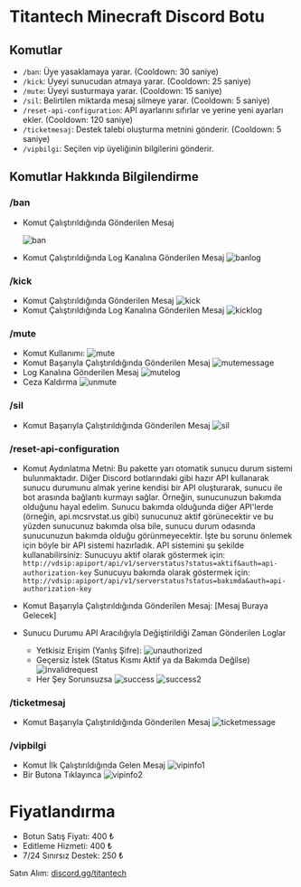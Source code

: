 # Titantech Minecraft Discord Botu

## Komutlar
- `/ban`: Üye yasaklamaya yarar. (Cooldown: 30 saniye)
- `/kick`: Üyeyi sunucudan atmaya yarar. (Cooldown: 25 saniye)
- `/mute`: Üyeyi susturmaya yarar. (Cooldown: 15 saniye)
- `/sil`: Belirtilen miktarda mesaj silmeye yarar. (Cooldown: 5 saniye)
- `/reset-api-configuration`: API ayarlarını sıfırlar ve yerine yeni ayarları ekler. (Cooldown: 120 saniye)
- `/ticketmesaj`: Destek talebi oluşturma metnini gönderir. (Cooldown: 5 saniye)
- `/vipbilgi`: Seçilen vip üyeliğinin bilgilerini gönderir.

## Komutlar Hakkında Bilgilendirme
### /ban 
- Komut Çalıştırıldığında Gönderilen Mesaj
  
  ![ban](https://cdn.discordapp.com/attachments/1131692946916392962/1236060057377046588/ban.png?ex=6636a222&is=663550a2&hm=c35d9c52930e8a8b4a91e18899344a9101fcf54b77a71c28b7ca83060a6f6e35&)
- Komut Çalıştırıldığında Log Kanalına Gönderilen Mesaj
  ![banlog](https://cdn.discordapp.com/attachments/1131692946916392962/1236060057150427237/banlog.png?ex=6636a222&is=663550a2&hm=27eba017d50484262a084e8fd219c86abd946a478f4a4838da440cd614423d3d&)

### /kick
- Komut Çalıştırıldığında Gönderilen Mesaj
  ![kick](https://cdn.discordapp.com/attachments/1131692946916392962/1236061491392811048/image.png?ex=6636a378&is=663551f8&hm=87d44e272fcca30b2ccf79c7b6915ae065a3e99bd15c130d8c9dc1ae9981c984&)
- Komut Çalıştırıldığında Log Kanalına Gönderilen Mesaj
  ![kicklog](https://cdn.discordapp.com/attachments/1131692946916392962/1236061522057367633/image.png?ex=6636a37f&is=663551ff&hm=1c567168f5036a8da355d37f0dc1c18c3960e4a04584f804d153e2b5a3b6304d&)

### /mute 
- Komut Kullanımı:
  ![mute](https://cdn.discordapp.com/attachments/1131692946916392962/1236061941185908746/image.png?ex=6636a3e3&is=66355263&hm=ba99fc585eb2890469c7eba1d9aa9e5329eb356daa2a93ab55b27bc277f2e546&)
- Komut Başarıyla Çalıştırıldığında Gönderilen Mesaj
  ![mutemessage](https://media.discordapp.net/attachments/1131692946916392962/1236062304219697303/image.png?ex=6636a43a&is=663552ba&hm=7664d8c63a0cbdbcc7d233b52272b4bba272a1213ff8267f22adc5a45e6e0b0a&=&format=webp&quality=lossless)
- Log Kanalına Gönderilen Mesaj
  ![mutelog](https://cdn.discordapp.com/attachments/1131692946916392962/1236062304609505481/image.png?ex=6636a43a&is=663552ba&hm=34eb4bc38c6147075d12e95a16a44a11ef33c6585fec8e35d22589819a7ba22a&)
- Ceza Kaldırma
  ![unmute](https://cdn.discordapp.com/attachments/1131692946916392962/1236062627441021048/image.png?ex=6636a487&is=66355307&hm=0a84ec2389add97f08123e078d9d29e925e3d8cf7c502b264e44be3207399b78&)

### /sil
- Komut Başarıyla Çalıştırıldığında Gönderilen Mesaj
  ![sil](https://cdn.discordapp.com/attachments/1131692946916392962/1236062902268723261/image.png?ex=6636a4c8&is=66355348&hm=4f59d0dae0443b36e50acf8a4431637a37a2f0fc165a51e430285992d9b2f313&)
### /reset-api-configuration
- Komut Aydınlatma Metni:
  Bu pakette yarı otomatik sunucu durum sistemi bulunmaktadır. Diğer Discord botlarındaki gibi hazır API kullanarak sunucu durumunu almak yerine kendisi bir API oluşturarak, sunucu ile bot arasında bağlantı kurmayı sağlar. Örneğin, sunucunuzun bakımda olduğunu hayal edelim. Sunucu bakımda olduğunda diğer API'lerde (örneğin, api.mcsrvstat.us gibi) sunucunuz aktif görünecektir ve bu yüzden sunucunuz bakımda olsa bile, sunucu durum odasında sunucunuzun bakımda olduğu görünmeyecektir. İşte bu sorunu önlemek için böyle bir API sistemi hazırladık. API sistemini şu şekilde kullanabilirsiniz:
  Sunucuyu aktif olarak göstermek için: `http://vdsip:apiport/api/v1/serverstatus?status=aktif&auth=api-authorization-key` 
  Sunucuyu bakımda olarak göstermek için: `http://vdsip:apiport/api/v1/serverstatus?status=bakımda&auth=api-authorization-key`

- Komut Başarıyla Çalıştırıldığında Gönderilen Mesaj:
  [Mesaj Buraya Gelecek]
- Sunucu Durumu API Aracılığıyla Değiştirildiği Zaman Gönderilen Loglar
  - Yetkisiz Erişim (Yanlış Şifre):
    ![unauthorized](https://cdn.discordapp.com/attachments/1131692946916392962/1236065811165216858/image.png?ex=6636a77e&is=663555fe&hm=d6fd3472adcffcb0d220d13d52dd35b397ff72d1b7161a35acfba2268cc31927&)
  - Geçersiz İstek (Status Kısmı Aktif ya da Bakımda Değilse)
    ![invalidrequest](https://cdn.discordapp.com/attachments/1131692946916392962/1236067649574928504/image.png?ex=6636a934&is=663557b4&hm=b99842e1fa416e4a7b2b7b87ae06a67acf7e3f04c9c4d39082fb3b6930231916&)
  - Her Şey Sorunsuzsa
    ![success](https://cdn.discordapp.com/attachments/1131692946916392962/1236068045668225124/image.png?ex=6636a993&is=66355813&hm=1cb99c36370e72dba2f2837453c0ddaf7d43ba52c022fb7e0480ff1120afb3e0&)
    ![success2](https://cdn.discordapp.com/attachments/1131692946916392962/1236068153008591019/image.png?ex=6636a9ac&is=6635582c&hm=8f9c2af27c322d4e22730b22d6ec192d6ecd9ee996781c3c1708f38868807d53&)

### /ticketmesaj
- Komut Başarıyla Çalıştırıldığında Gönderilen Mesaj
  ![ticketmessage](https://cdn.discordapp.com/attachments/1131692946916392962/1236069029953671198/image.png?ex=6636aa7d&is=663558fd&hm=dbbc4e5c4b7524bcf6fe2f68f9cd616b3daeec4ac725fbe08e3f09052fc730b6&)

### /vipbilgi
- Komut İlk Çalıştırıldığında Gelen Mesaj
  ![vipinfo1](https://cdn.discordapp.com/attachments/1131692946916392962/1236086308686921768/image.png?ex=6636ba95&is=66356915&hm=9ff3565b543e5225f3036d0691c17d9f3cab8d49cdd3cc3ef139808cf0d93959&)
- Bir Butona Tıklayınca
  ![vipinfo2](https://cdn.discordapp.com/attachments/1131692946916392962/1236086164159725631/image.png?ex=6636ba72&is=663568f2&hm=878cc4309067c479eafa3ee78150f60fde66d30fad7e74b7caa8c7da875d6f03&)

# Fiyatlandırma

- Botun Satış Fiyatı: 400 ₺
- Editleme Hizmeti: 400 ₺
- 7/24 Sınırsız Destek: 250 ₺

Satın Alım: [discord.gg/titantech](https://discord.gg/titantech)
